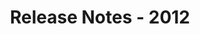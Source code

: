 ﻿---
title: Release Notes - 2012
second_title: Aspose.Words for JasperReports
articleTitle: Release Notes - 2012
linktitle: Release Notes - 2012
description: "Aspose.Words for JasperReports Release Notes - 2012 – learn about the latest updates and fixes."
type: docs
weight: 90
url: /jasperreports/release-notes-2012/
---


